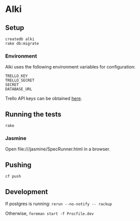 # Alki

## Setup

```
createdb alki
rake db:migrate
```

### Environment

Alki uses the following environment variables for configuration:

```
TRELLO_KEY
TRELLO_SECRET
SECRET
DATABASE_URL
```

Trello API keys can be obtained [here](https://trello.com/app-key).

## Running the tests

```
rake
```

### Jasmine

Open file://<repo root>/jasmine/SpecRunner.html in a browser.

## Pushing

```
cf push
```

## Development

If postgres is running: `rerun --no-notify -- rackup`

Otherwise, `foreman start -f Procfile.dev`
